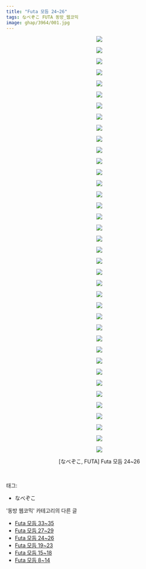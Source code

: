 ```yaml
---
title: "Futa 모듬 24~26"
tags: なべぞこ FUTA 동방_웹코믹
image: ghap/3964/001.jpg
---
```

<div class="article">
<p style="text-align: center; clear: none; float: none;"><img src="{{ site.nasurl }}/ghap/3964/001.jpg"/></p>
<p style="text-align: center; clear: none; float: none;"><img src="{{ site.nasurl }}/ghap/3964/002.jpg"/></p>
<p style="text-align: center; clear: none; float: none;"><img src="{{ site.nasurl }}/ghap/3964/003.jpg"/></p>
<p style="text-align: center; clear: none; float: none;"><img src="{{ site.nasurl }}/ghap/3964/004.jpg"/></p>
<p style="text-align: center; clear: none; float: none;"><img src="{{ site.nasurl }}/ghap/3964/005.jpg"/></p>
<p style="text-align: center; clear: none; float: none;"><img src="{{ site.nasurl }}/ghap/3964/006.jpg"/></p>
<p style="text-align: center; clear: none; float: none;"><img src="{{ site.nasurl }}/ghap/3964/007.jpg"/></p>
<p style="text-align: center; clear: none; float: none;"><img src="{{ site.nasurl }}/ghap/3964/008.jpg"/></p>
<p style="text-align: center; clear: none; float: none;"><img src="{{ site.nasurl }}/ghap/3964/009.jpg"/></p>
<p style="text-align: center; clear: none; float: none;"><img src="{{ site.nasurl }}/ghap/3964/010.jpg"/></p>
<p style="text-align: center; clear: none; float: none;"><img src="{{ site.nasurl }}/ghap/3964/011.jpg"/></p>
<p style="text-align: center; clear: none; float: none;"><img src="{{ site.nasurl }}/ghap/3964/012.jpg"/></p>
<p style="text-align: center; clear: none; float: none;"><img src="{{ site.nasurl }}/ghap/3964/013.jpg"/></p>
<p style="text-align: center; clear: none; float: none;"><img src="{{ site.nasurl }}/ghap/3964/014.jpg"/></p>
<p style="text-align: center; clear: none; float: none;"><img src="{{ site.nasurl }}/ghap/3964/015.jpg"/></p>
<p style="text-align: center; clear: none; float: none;"><img src="{{ site.nasurl }}/ghap/3964/016.jpg"/></p>
<p style="text-align: center; clear: none; float: none;"><img src="{{ site.nasurl }}/ghap/3964/017.jpg"/></p>
<p style="text-align: center; clear: none; float: none;"><img src="{{ site.nasurl }}/ghap/3964/018.jpg"/></p>
<p style="text-align: center; clear: none; float: none;"><img src="{{ site.nasurl }}/ghap/3964/019.jpg"/></p>
<p style="text-align: center; clear: none; float: none;"><img src="{{ site.nasurl }}/ghap/3964/020.jpg"/></p>
<p style="text-align: center; clear: none; float: none;"><img src="{{ site.nasurl }}/ghap/3964/021.jpg"/></p>
<p style="text-align: center; clear: none; float: none;"><img src="{{ site.nasurl }}/ghap/3964/022.jpg"/></p>
<p style="text-align: center; clear: none; float: none;"><img src="{{ site.nasurl }}/ghap/3964/023.jpg"/></p>
<p style="text-align: center; clear: none; float: none;"><img src="{{ site.nasurl }}/ghap/3964/024.jpg"/></p>
<p style="text-align: center; clear: none; float: none;"><img src="{{ site.nasurl }}/ghap/3964/025.jpg"/></p>
<p style="text-align: center; clear: none; float: none;"><img src="{{ site.nasurl }}/ghap/3964/026.jpg"/></p>
<p style="text-align: center; clear: none; float: none;"><img src="{{ site.nasurl }}/ghap/3964/027.jpg"/></p>
<p style="text-align: center; clear: none; float: none;"><img src="{{ site.nasurl }}/ghap/3964/028.jpg"/></p>
<p style="text-align: center; clear: none; float: none;"><img src="{{ site.nasurl }}/ghap/3964/029.jpg"/></p>
<p style="text-align: center; clear: none; float: none;"><img src="{{ site.nasurl }}/ghap/3964/030.jpg"/></p>
<p style="text-align: center; clear: none; float: none;"><img src="{{ site.nasurl }}/ghap/3964/031.jpg"/></p>
<p style="text-align: center; clear: none; float: none;"><img src="{{ site.nasurl }}/ghap/3964/032.jpg"/></p>
<p style="text-align: center; clear: none; float: none;"><img src="{{ site.nasurl }}/ghap/3964/033.jpg"/></p>
<p style="text-align: center; clear: none; float: none;"><img src="{{ site.nasurl }}/ghap/3964/034.jpg"/></p>
<p style="text-align: center; clear: none; float: none;"><img src="{{ site.nasurl }}/ghap/3964/035.jpg"/></p>
<p style="text-align: center; clear: none; float: none;"><img src="{{ site.nasurl }}/ghap/3964/036.jpg"/></p>
<p style="text-align: center; clear: none; float: none;"><img src="{{ site.nasurl }}/ghap/3964/037.jpg"/></p>
<p style="text-align: center; clear: none; float: none;"><img src="{{ site.nasurl }}/ghap/3964/038.jpg"/></p>
<p style="text-align: center; clear: none; float: none;">[なべぞこ, FUTA] Futa 모듬 24~26</p>
<p><br/></p>
</div><div class="tagTrail">
<p>태그: </p>
<ul>
<li>なべぞこ</li>
</ul>
</div><div class="another">
<p>'동방 웹코믹' 카테고리의 다른 글</p>
<ul>
<li><a href="/2017-11-25-ghap_3966">Futa 모듬 33~35</a></li>
<li><a href="/2017-11-25-ghap_3965">Futa 모듬 27~29</a></li>
<li><a href="/2017-11-25-ghap_3964">Futa 모듬 24~26</a></li>
<li><a href="/2017-11-25-ghap_3963">Futa 모듬 19~23</a></li>
<li><a href="/2017-11-25-ghap_3962">Futa 모듬 15~18</a></li>
<li><a href="/2017-11-25-ghap_3961">Futa 모듬 8~14</a></li>
</ul>
</div><div class="cb_module cb_fluid">
<div class="cb_wrt cb_profile">
</div><!-- commentList close -->
</div>